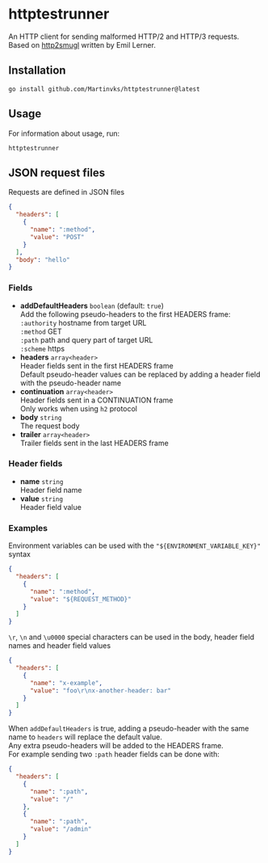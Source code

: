 # httptestrunner

An HTTP client for sending malformed HTTP/2 and HTTP/3 requests.  
Based on [http2smugl](https://github.com/neex/http2smugl) written by Emil Lerner.

## Installation

```
go install github.com/Martinvks/httptestrunner@latest
```

## Usage

For information about usage, run:

```
httptestrunner
```

## JSON request files

Requests are defined in JSON files

```json
{
  "headers": [
    {
      "name": ":method",
      "value": "POST"
    }
  ],
  "body": "hello"
}
```

### Fields

* **addDefaultHeaders**  `boolean` (default: `true`)  
Add the following pseudo-headers to the first HEADERS frame:  
`:authority` hostname from target URL  
`:method` GET  
`:path` path and query part of target URL  
`:scheme` https
* **headers** `array<header>`  
Header fields sent in the first HEADERS frame  
Default pseudo-header values can be replaced by adding a header field with the pseudo-header name
* **continuation** `array<header>`  
Header fields sent in a CONTINUATION frame  
Only works when using `h2` protocol
* **body** `string`  
The request body
* **trailer** `array<header>`  
Trailer fields sent in the last HEADERS frame

### Header fields

* **name** `string`  
Header field name
* **value** `string`  
Header field value

### Examples

Environment variables can be used with the `"${ENVIRONMENT_VARIABLE_KEY}"` syntax
```json
{
  "headers": [
    {
      "name": ":method",
      "value": "${REQUEST_METHOD}"
    }
  ]
}
```
`\r`, `\n` and `\u0000` special characters can be used in the body, header field names and header field values
```json
{
  "headers": [
    {
      "name": "x-example",
      "value": "foo\r\nx-another-header: bar"
    }
  ]
}
```
When `addDefaultHeaders` is true, adding a pseudo-header with the same name to `headers` will replace the default value.  
Any extra pseudo-headers will be added to the HEADERS frame.  
For example sending two `:path` header fields can be done with:
```json
{
  "headers": [
    {
      "name": ":path",
      "value": "/"
    },
    {
      "name": ":path",
      "value": "/admin"
    }
  ]
}
```